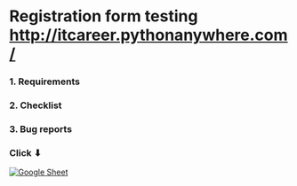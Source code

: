 # Registration form testing http://itcareer.pythonanywhere.com/

### 1. Requirements
### 2. Checklist
### 3. Bug reports
### Click ⬇
[![Google Sheet](https://jiahaog.github.io/nativefier-icons/files/google-sheets.ico)](https://docs.google.com/spreadsheets/d/1ewPDrziMMGmrVuG535NUnsUcDXuE5kcyRJuLAtehADw/edit#gid=0)
